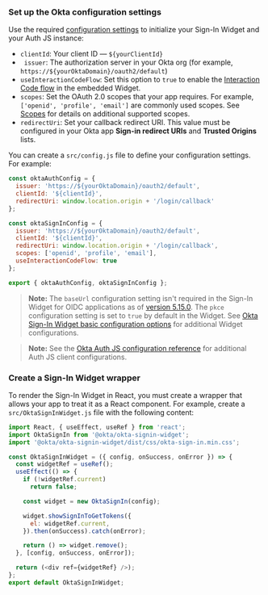 ### Set up the Okta configuration settings

Use the required [configuration settings](#okta-org-app-integration-configuration-settings) to initialize your Sign-In Widget and your Auth JS instance:

* `clientId`: Your client ID &mdash; `${yourClientId}`
* ` issuer`: The authorization server in your Okta org (for example, `https://${yourOktaDomain}/oauth2/default`)
* `useInteractionCodeFlow`: Set this option to `true` to enable the [Interaction Code flow](/docs/concepts/interaction-code/#the-interaction-code-flow) in the embedded Widget.
* `scopes`: Set the OAuth 2.0 scopes that your app requires. For example, `['openid', 'profile', 'email']` are commonly used scopes. See [Scopes](/docs/reference/api/oidc/#scopes) for details on additional supported scopes.
* `redirectUri`: Set your callback redirect URI. This value must be configured in your Okta app **Sign-in redirect URIs** and **Trusted Origins** lists.

You can create a `src/config.js` file to define your configuration settings. For example:

```js
const oktaAuthConfig = {
  issuer: 'https://${yourOktaDomain}/oauth2/default',
  clientId: '${clientId}',
  redirectUri: window.location.origin + '/login/callback'
};

const oktaSignInConfig = {
  issuer: 'https://${yourOktaDomain}/oauth2/default',
  clientId: '${clientId}',
  redirectUri: window.location.origin + '/login/callback',
  scopes: ['openid', 'profile', 'email'],
  useInteractionCodeFlow: true
};

export { oktaAuthConfig, oktaSignInConfig };
```

> **Note:** The `baseUrl` configuration setting isn't required in the Sign-In Widget for OIDC applications as of [version 5.15.0](https://github.com/okta/okta-signin-widget/releases/tag/okta-signin-widget-5.15.0). The `pkce` configuration setting is set to `true` by default in the Widget. See [Okta Sign-In Widget basic configuration options](https://github.com/okta/okta-signin-widget#basic-config-options) for additional Widget configurations.

> **Note:** See the [Okta Auth JS configuration reference](https://github.com/okta/okta-auth-js#configuration-reference) for additional Auth JS client configurations.

### Create a Sign-In Widget wrapper

To render the Sign-In Widget in React, you must create a wrapper that allows your app to treat it as a React component. For example, create a `src/OktaSignInWidget.js` file with the following content:

```js
import React, { useEffect, useRef } from 'react';
import OktaSignIn from '@okta/okta-signin-widget';
import '@okta/okta-signin-widget/dist/css/okta-sign-in.min.css';

const OktaSignInWidget = ({ config, onSuccess, onError }) => {
  const widgetRef = useRef();
  useEffect(() => {
    if (!widgetRef.current)
      return false;

    const widget = new OktaSignIn(config);

    widget.showSignInToGetTokens({
      el: widgetRef.current,
    }).then(onSuccess).catch(onError);

    return () => widget.remove();
  }, [config, onSuccess, onError]);

  return (<div ref={widgetRef} />);
};
export default OktaSignInWidget;
```
